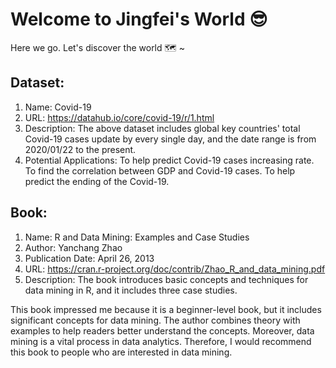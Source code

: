 # Welcome to Jingfei's World 😎

Here we go. Let's discover the world 🗺️ ~

## Dataset:
1. Name: Covid-19 
2. URL: https://datahub.io/core/covid-19/r/1.html 
3. Description: The above dataset includes global key countries' total Covid-19 cases update by every single day, and the date range is from 2020/01/22 to the present. 
4. Potential Applications: To help predict Covid-19 cases increasing rate. To find the correlation between GDP and Covid-19 cases. To help predict the ending of the Covid-19.


## Book:
1. Name: R and Data Mining: Examples and Case Studies
2. Author: Yanchang Zhao
3. Publication Date: April 26, 2013
4. URL: https://cran.r-project.org/doc/contrib/Zhao_R_and_data_mining.pdf 
5. Description: The book introduces basic concepts and techniques for data mining in R, and it includes three case studies. 

  This book impressed me because it is a beginner-level book, but it includes significant concepts for data mining. The author combines theory with examples to help readers better     understand the concepts. Moreover, data mining is a vital process in data analytics. Therefore, I would recommend this book to people who are interested in data mining.




